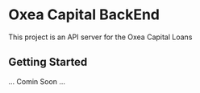 # Oxea Capital BackEnd

This project is an API server for the Oxea Capital Loans

## Getting Started

... Comin Soon ...
